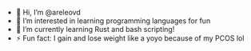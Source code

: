 - 👋 Hi, I’m @areleovd
- 👀 I’m interested in learning programming languages for fun
- 🌱 I’m currently learning Rust and bash scripting!
- ⚡ Fun fact: I gain and lose weight like a yoyo because of my PCOS lol

<!---
areleovd/areleovd is a ✨ special ✨ repository because its `README.md` (this file) appears on your GitHub profile.
You can click the Preview link to take a look at your changes.
--->
